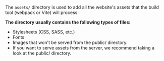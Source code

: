 The `assets/` directory is used to add all the website's assets that the build tool (webpack or Vite) will process.


**The directory usually contains the following types of files:**

- Stylesheets (CSS, SASS, etc.)
- Fonts
- Images that won't be served from the public/ directory.
- If you want to serve assets from the server, we recommend taking a look at the public/ directory.



